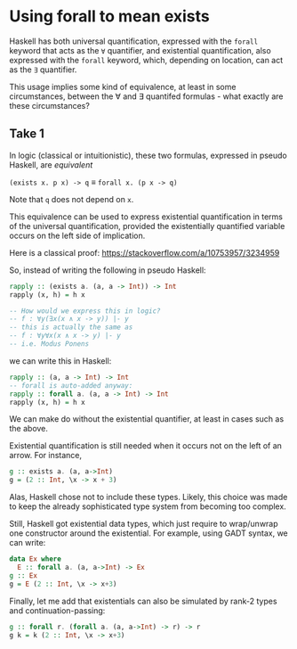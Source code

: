 # Using forall to mean exists

Haskell has both universal quantification, expressed with the `forall` keyword that acts as the `∀` quantifier, and existential quantification, also expressed with the `forall` keyword, which, depending on location, can act as the `∃` quantifier.

This usage implies some kind of equivalence, at least in some circumstances, between the ∀ and ∃ quantifed formulas - what exactly are these circumstances?

## Take 1

In logic (classical or intuitionistic), these two formulas, expressed in pseudo Haskell, are *equivalent*

`(exists x. p x) -> q` ≡ `forall x. (p x -> q)`

Note that `q` does not depend on `x`.

This equivalence can be used to express existential quantification in terms of the universal quantification, provided the existentially quantified variable occurs on the left side of implication.

Here is a classical proof:
https://stackoverflow.com/a/10753957/3234959


So, instead of writing the following in pseudo Haskell:

```hs
rapply :: (exists a. (a, a -> Int)) -> Int
rapply (x, h) = h x

-- How would we express this in logic?
-- f : ∀y(∃x(x ∧ x -> y)) |- y
-- this is actually the same as
-- f : ∀y∀x(x ∧ x -> y) |- y
-- i.e. Modus Ponens
```

we can write this in Haskell:

```hs
rapply :: (a, a -> Int) -> Int
-- forall is auto-added anyway:
rapply :: forall a. (a, a -> Int) -> Int
rapply (x, h) = h x
```

We can make do without the existential quantifier, at least in cases such as the above.

Existential quantification is still needed when it occurs not on the left of an arrow. For instance,

```hs
g :: exists a. (a, a->Int)
g = (2 :: Int, \x -> x + 3)
```

Alas, Haskell chose not to include these types. Likely, this choice was made to keep the already sophisticated type system from becoming too complex.

Still, Haskell got existential data types, which just require to wrap/unwrap one constructor around the existential. For example, using GADT syntax, we can write:

```hs
data Ex where
  E :: forall a. (a, a->Int) -> Ex
g :: Ex
g = E (2 :: Int, \x -> x+3)
```

Finally, let me add that existentials can also be simulated by rank-2 types and continuation-passing:

```hs
g :: forall r. (forall a. (a, a->Int) -> r) -> r
g k = k (2 :: Int, \x -> x+3)
```
